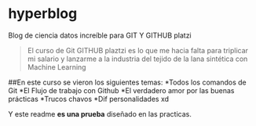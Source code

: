 # hyperblog
Blog de ciencia datos increíble para GIT Y GITHUB platzi
>El curso de Git GITHUB plaztzi es lo que me hacia falta para triplicar mi salario y lanzarme a la industria del tejido de la lana sintética con Machine Learning

##En este curso se vieron los siguientes temas:
*Todos los comandos de Git
*El Flujo de trabajo con Github
*El verdadero amor por las buenas prácticas
*Trucos chavos
*Dif personalidades xd

Y este readme **es una prueba** diseñado en las practicas.
